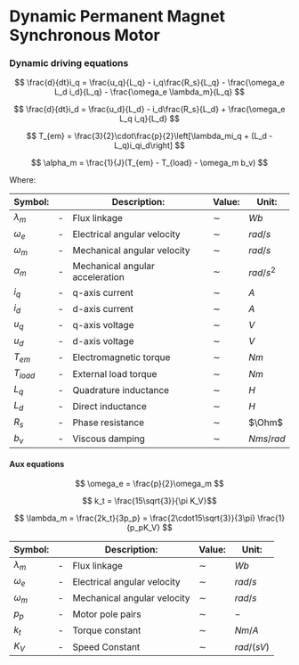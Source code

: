 # Dynamic Permanent Magnet Synchronous Motor

### Dynamic driving equations ###

$$ \frac{d}{dt}i_q = \frac{u_q}{L_q} - i_q\frac{R_s}{L_q} - \frac{\omega_e L_d i_d}{L_q} - \frac{\omega_e
\lambda_m}{L_q} $$

$$ \frac{d}{dt}i_d = \frac{u_d}{L_d} - i_d\frac{R_s}{L_d} + \frac{\omega_e L_q i_q}{L_d} $$

$$ T_{em} = \frac{3}{2}\cdot\frac{p}{2}\left[\lambda_mi_q + (L_d - L_q)i_qi_d\right] $$

$$ \alpha_m = \frac{1}{J}(T_{em} - T_{load} - \omega_m b_v) $$

Where:

| Symbol:     |     | Description:                    | Value: | Unit:     |
|-------------|-----|---------------------------------|--------|-----------|
| $\lambda_m$ | -   | Flux linkage                    | $\sim$ | $Wb$      |
| $\omega_e$  | -   | Electrical angular velocity     | $\sim$ | $rad/s$   |
| $\omega_m$  | -   | Mechanical angular velocity     | $\sim$ | $rad/s$   |
| $\alpha_m$  | -   | Mechanical angular acceleration | $\sim$ | $rad/s^2$ |
| $i_q$       | -   | q-axis current                  | $\sim$ | $A$       |
| $i_d$       | -   | d-axis current                  | $\sim$ | $A$       |
| $u_q$       | -   | q-axis voltage                  | $\sim$ | $V$       |
| $u_d$       | -   | d-axis voltage                  | $\sim$ | $V$       |
| $T_{em}$    | -   | Electromagnetic torque          | $\sim$ | $Nm$      |
| $T_{load}$  | -   | External load torque            | $\sim$ | $Nm$      |
| $L_q$       | -   | Quadrature inductance           | $\sim$ | $H$       |
| $L_d$       | -   | Direct inductance               | $\sim$ | $H$       |
| $R_s$       | -   | Phase resistance                | $\sim$ | $\Ohm$    |
| $b_v$       | -   | Viscous damping                 | $\sim$ | $Nms/rad$ |

#### Aux equations ####

$$ \omega_e = \frac{p}{2}\omega_m $$

$$ k_t = \frac{15\sqrt{3}}{\pi K_V}$$

$$ \lambda_m = \frac{2k_t}{3p_p} = \frac{2\cdot15\sqrt{3}}{3\pi} \frac{1}{p_pK_V} $$

| Symbol:     |     | Description:                | Value: | Unit:      |
|-------------|-----|-----------------------------|--------|------------|
| $\lambda_m$ | -   | Flux linkage                | $\sim$ | $Wb$       |
| $\omega_e$  | -   | Electrical angular velocity | $\sim$ | $rad/s$    |
| $\omega_m$  | -   | Mechanical angular velocity | $\sim$ | $rad/s$    |
| $p_p$       | -   | Motor pole pairs            | $\sim$ | $-$        |
| $k_t$       | -   | Torque constant             | $\sim$ | $Nm/A$     |
| $K_V$       | -   | Speed Constant              | $\sim$ | $rad/(sV)$ |
